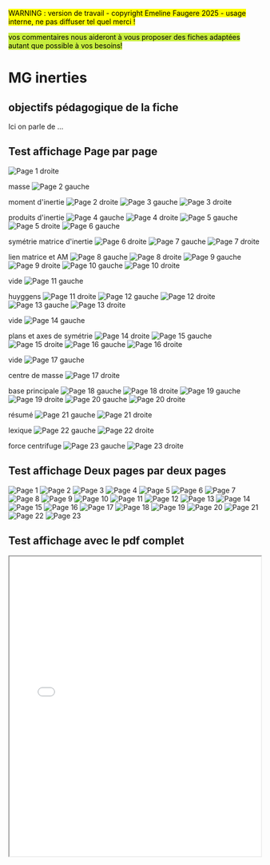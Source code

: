 <mark> WARNING : version de travail - copyright Emeline Faugere 2025 - usage interne, ne pas diffuser tel quel merci ! </mark> 

<mark style="background-color: #c8ee3eff;"> vos commentaires nous aideront à vous proposer des fiches adaptées autant que possible à vos besoins! <mark> 

# MG inerties

## objectifs pédagogique de la fiche
Ici on parle de ...


## Test affichage Page par page

![Page 1 droite](../img/inerties/page_1_droite.png)

masse
![Page 2 gauche](../img/inerties/page_2_gauche.png)

moment d'inertie
![Page 2 droite](../img/inerties/page_2_droite.png)
![Page 3 gauche](../img/inerties/page_3_gauche.png)
![Page 3 droite](../img/inerties/page_3_droite.png)

produits d'inertie
![Page 4 gauche](../img/inerties/page_4_gauche.png)
![Page 4 droite](../img/inerties/page_4_droite.png)
![Page 5 gauche](../img/inerties/page_5_gauche.png)
![Page 5 droite](../img/inerties/page_5_droite.png)
![Page 6 gauche](../img/inerties/page_6_gauche.png)

symétrie matrice d'inertie
![Page 6 droite](../img/inerties/page_6_droite.png)
![Page 7 gauche](../img/inerties/page_7_gauche.png)
![Page 7 droite](../img/inerties/page_7_droite.png)

lien matrice et AM
![Page 8 gauche](../img/inerties/page_8_gauche.png)
![Page 8 droite](../img/inerties/page_8_droite.png)
![Page 9 gauche](../img/inerties/page_9_gauche.png)
![Page 9 droite](../img/inerties/page_9_droite.png)
![Page 10 gauche](../img/inerties/page_10_gauche.png)
![Page 10 droite](../img/inerties/page_10_droite.png)

vide
![Page 11 gauche](../img/inerties/page_11_gauche.png)

huyggens
![Page 11 droite](../img/inerties/page_11_droite.png)
![Page 12 gauche](../img/inerties/page_12_gauche.png)
![Page 12 droite](../img/inerties/page_12_droite.png)
![Page 13 gauche](../img/inerties/page_13_gauche.png)
![Page 13 droite](../img/inerties/page_13_droite.png)

vide
![Page 14 gauche](../img/inerties/page_14_gauche.png)

plans et axes de symétrie
![Page 14 droite](../img/inerties/page_14_droite.png)
![Page 15 gauche](../img/inerties/page_15_gauche.png)
![Page 15 droite](../img/inerties/page_15_droite.png)
![Page 16 gauche](../img/inerties/page_16_gauche.png)
![Page 16 droite](../img/inerties/page_16_droite.png)

vide
![Page 17 gauche](../img/inerties/page_17_gauche.png)

centre de masse
![Page 17 droite](../img/inerties/page_17_droite.png)

base principale
![Page 18 gauche](../img/inerties/page_18_gauche.png)
![Page 18 droite](../img/inerties/page_18_droite.png)
![Page 19 gauche](../img/inerties/page_19_gauche.png)
![Page 19 droite](../img/inerties/page_19_droite.png)
![Page 20 gauche](../img/inerties/page_20_gauche.png)
![Page 20 droite](../img/inerties/page_20_droite.png)

résumé
![Page 21 gauche](../img/inerties/page_21_gauche.png)
![Page 21 droite](../img/inerties/page_21_droite.png)

lexique
![Page 22 gauche](../img/inerties/page_22_gauche.png)
![Page 22 droite](../img/inerties/page_22_droite.png)

force centrifuge
![Page 23 gauche](../img/inerties/page_23_gauche.png)
![Page 23 droite](../img/inerties/page_23_droite.png)




## Test affichage Deux pages par deux pages

![Page 1](../img/inerties/0_page_1.png)
![Page 2](../img/inerties/0_page_2.png)
![Page 3](../img/inerties/0_page_3.png)
![Page 4](../img/inerties/0_page_4.png)
![Page 5](../img/inerties/0_page_5.png)
![Page 6](../img/inerties/0_page_6.png)
![Page 7](../img/inerties/0_page_7.png)
![Page 8](../img/inerties/0_page_8.png)
![Page 9](../img/inerties/0_page_9.png)
![Page 10](../img/inerties/0_page_10.png)
![Page 11](../img/inerties/0_page_11.png)
![Page 12](../img/inerties/0_page_12.png)
![Page 13](../img/inerties/0_page_13.png)
![Page 14](../img/inerties/0_page_14.png)
![Page 15](../img/inerties/0_page_15.png)
![Page 16](../img/inerties/0_page_16.png)
![Page 17](../img/inerties/0_page_17.png)
![Page 18](../img/inerties/0_page_18.png)
![Page 19](../img/inerties/0_page_19.png)
![Page 20](../img/inerties/0_page_20.png)
![Page 21](../img/inerties/0_page_21.png)
![Page 22](../img/inerties/0_page_21.png)
![Page 23](../img/inerties/0_page_23.png)


## Test affichage avec le pdf complet


<iframe src="../_static/pdfs/inerties_A4_2ppf_v3.pdf" width="100%" height="600px"></iframe>

